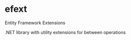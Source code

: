 efext
=====

Entity Framework Extensions

.NET library with utility extensions for between operations
